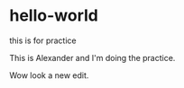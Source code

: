 # hello-world
this is for practice

This is Alexander and I'm doing the practice.

Wow look a new edit.
